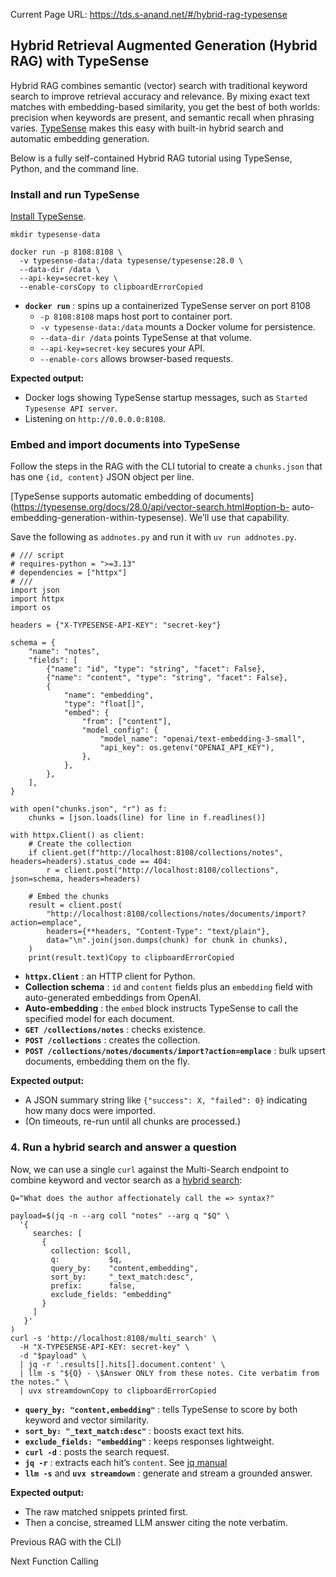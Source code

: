 Current Page URL: https://tds.s-anand.net/#/hybrid-rag-typesense

## Hybrid Retrieval Augmented Generation (Hybrid RAG) with TypeSense

Hybrid RAG combines semantic (vector) search with traditional keyword search
to improve retrieval accuracy and relevance. By mixing exact text matches with
embedding-based similarity, you get the best of both worlds: precision when
keywords are present, and semantic recall when phrasing varies.
[TypeSense](https://typesense.org/) makes this easy with built-in hybrid
search and automatic embedding generation.

Below is a fully self-contained Hybrid RAG tutorial using TypeSense, Python,
and the command line.

### Install and run TypeSense

[Install TypeSense](https://typesense.org/docs/guide/install-typesense.html).

    
    
    mkdir typesense-data
    
    docker run -p 8108:8108 \
      -v typesense-data:/data typesense/typesense:28.0 \
      --data-dir /data \
      --api-key=secret-key \
      --enable-corsCopy to clipboardErrorCopied

  * **`docker run`** : spins up a containerized TypeSense server on port 8108
    * `-p 8108:8108` maps host port to container port.
    * `-v typesense-data:/data` mounts a Docker volume for persistence.
    * `--data-dir /data` points TypeSense at that volume.
    * `--api-key=secret-key` secures your API.
    * `--enable-cors` allows browser-based requests.

**Expected output:**

  * Docker logs showing TypeSense startup messages, such as `Started Typesense API server`.
  * Listening on `http://0.0.0.0:8108`.

### Embed and import documents into TypeSense

Follow the steps in the RAG with the CLI tutorial to create a `chunks.json`
that has one `{id, content}` JSON object per line.

[TypeSense supports automatic embedding of
documents](https://typesense.org/docs/28.0/api/vector-search.html#option-b-
auto-embedding-generation-within-typesense). We’ll use that capability.

Save the following as `addnotes.py` and run it with `uv run addnotes.py`.

    
    
    # /// script
    # requires-python = ">=3.13"
    # dependencies = ["httpx"]
    # ///
    import json
    import httpx
    import os
    
    headers = {"X-TYPESENSE-API-KEY": "secret-key"}
    
    schema = {
        "name": "notes",
        "fields": [
            {"name": "id", "type": "string", "facet": False},
            {"name": "content", "type": "string", "facet": False},
            {
                "name": "embedding",
                "type": "float[]",
                "embed": {
                    "from": ["content"],
                    "model_config": {
                        "model_name": "openai/text-embedding-3-small",
                        "api_key": os.getenv("OPENAI_API_KEY"),
                    },
                },
            },
        ],
    }
    
    with open("chunks.json", "r") as f:
        chunks = [json.loads(line) for line in f.readlines()]
    
    with httpx.Client() as client:
        # Create the collection
        if client.get(f"http://localhost:8108/collections/notes", headers=headers).status_code == 404:
            r = client.post("http://localhost:8108/collections", json=schema, headers=headers)
    
        # Embed the chunks
        result = client.post(
            "http://localhost:8108/collections/notes/documents/import?action=emplace",
            headers={**headers, "Content-Type": "text/plain"},
            data="\n".join(json.dumps(chunk) for chunk in chunks),
        )
        print(result.text)Copy to clipboardErrorCopied

  * **`httpx.Client`** : an HTTP client for Python.
  * **Collection schema** : `id` and `content` fields plus an `embedding` field with auto-generated embeddings from OpenAI.
  * **Auto-embedding** : the `embed` block instructs TypeSense to call the specified model for each document.
  * **`GET /collections/notes`** : checks existence.
  * **`POST /collections`** : creates the collection.
  * **`POST /collections/notes/documents/import?action=emplace`** : bulk upsert documents, embedding them on the fly.

**Expected output:**

  * A JSON summary string like `{"success": X, "failed": 0}` indicating how many docs were imported.
  * (On timeouts, re-run until all chunks are processed.)

### 4\. Run a hybrid search and answer a question

Now, we can use a single `curl` against the Multi-Search endpoint to combine
keyword and vector search as a [hybrid
search](https://typesense.org/docs/28.0/api/vector-search.html#hybrid-search):

    
    
    Q="What does the author affectionately call the => syntax?"
    
    payload=$(jq -n --arg coll "notes" --arg q "$Q" \
      '{
         searches: [
           {
             collection: $coll,
             q:           $q,
             query_by:    "content,embedding",
             sort_by:     "_text_match:desc",
             prefix:      false,
             exclude_fields: "embedding"
           }
         ]
       }'
    )
    curl -s 'http://localhost:8108/multi_search' \
      -H "X-TYPESENSE-API-KEY: secret-key" \
      -d "$payload" \
      | jq -r '.results[].hits[].document.content' \
      | llm -s "${Q} - \$Answer ONLY from these notes. Cite verbatim from the notes." \
      | uvx streamdownCopy to clipboardErrorCopied

  * **`query_by: "content,embedding"`** : tells TypeSense to score by both keyword and vector similarity.
  * **`sort_by: "_text_match:desc"`** : boosts exact text hits.
  * **`exclude_fields: "embedding"`** : keeps responses lightweight.
  * **`curl -d`** : posts the search request.
  * **`jq -r`** : extracts each hit’s `content`. See [jq manual](https://stedolan.github.io/jq/manual/)
  * **`llm -s`** and **`uvx streamdown`** : generate and stream a grounded answer.

**Expected output:**

  * The raw matched snippets printed first.
  * Then a concise, streamed LLM answer citing the note verbatim.

Previous RAG with the CLI)

Next Function Calling

